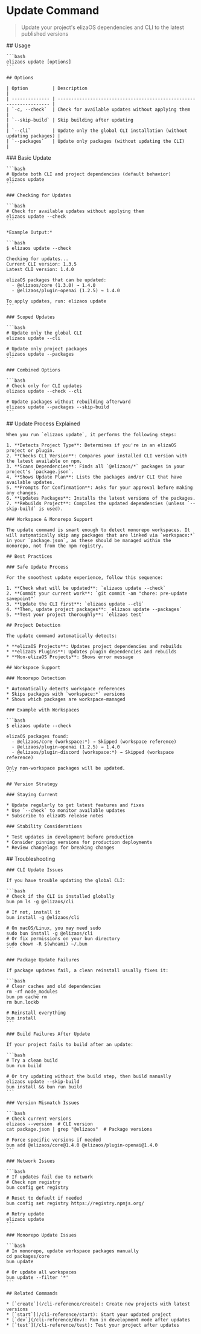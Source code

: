 # Update Command

> Update your project's elizaOS dependencies and CLI to the latest published versions

<Tabs>
  <Tab title="Overview">
    ## Usage

    ```bash
    elizaos update [options]
    ```

    ## Options

    | Option         | Description                                                         |
    | -------------- | ------------------------------------------------------------------- |
    | `-c, --check`  | Check for available updates without applying them                   |
    | `--skip-build` | Skip building after updating                                        |
    | `--cli`        | Update only the global CLI installation (without updating packages) |
    | `--packages`   | Update only packages (without updating the CLI)                     |
  </Tab>

  <Tab title="Examples">
    ### Basic Update

    ```bash
    # Update both CLI and project dependencies (default behavior)
    elizaos update
    ```

    ### Checking for Updates

    ```bash
    # Check for available updates without applying them
    elizaos update --check
    ```

    *Example Output:*

    ```bash
    $ elizaos update --check

    Checking for updates...
    Current CLI version: 1.3.5
    Latest CLI version: 1.4.0

    elizaOS packages that can be updated:
      - @elizaos/core (1.3.0) → 1.4.0
      - @elizaos/plugin-openai (1.2.5) → 1.4.0

    To apply updates, run: elizaos update
    ```

    ### Scoped Updates

    ```bash
    # Update only the global CLI
    elizaos update --cli

    # Update only project packages
    elizaos update --packages
    ```

    ### Combined Options

    ```bash
    # Check only for CLI updates
    elizaos update --check --cli

    # Update packages without rebuilding afterward
    elizaos update --packages --skip-build
    ```
  </Tab>

  <Tab title="How It Works">
    ## Update Process Explained

    When you run `elizaos update`, it performs the following steps:

    1. **Detects Project Type**: Determines if you're in an elizaOS project or plugin.
    2. **Checks CLI Version**: Compares your installed CLI version with the latest available on npm.
    3. **Scans Dependencies**: Finds all `@elizaos/*` packages in your project's `package.json`.
    4. **Shows Update Plan**: Lists the packages and/or CLI that have available updates.
    5. **Prompts for Confirmation**: Asks for your approval before making any changes.
    6. **Updates Packages**: Installs the latest versions of the packages.
    7. **Rebuilds Project**: Compiles the updated dependencies (unless `--skip-build` is used).

    ### Workspace & Monorepo Support

    The update command is smart enough to detect monorepo workspaces. It will automatically skip any packages that are linked via `workspace:*` in your `package.json`, as these should be managed within the monorepo, not from the npm registry.

    ## Best Practices

    ### Safe Update Process

    For the smoothest update experience, follow this sequence:

    1. **Check what will be updated**: `elizaos update --check`
    2. **Commit your current work**: `git commit -am "chore: pre-update savepoint"`
    3. **Update the CLI first**: `elizaos update --cli`
    4. **Then, update project packages**: `elizaos update --packages`
    5. **Test your project thoroughly**: `elizaos test`

    ## Project Detection

    The update command automatically detects:

    * **elizaOS Projects**: Updates project dependencies and rebuilds
    * **elizaOS Plugins**: Updates plugin dependencies and rebuilds
    * **Non-elizaOS Projects**: Shows error message

    ## Workspace Support

    ### Monorepo Detection

    * Automatically detects workspace references
    * Skips packages with `workspace:*` versions
    * Shows which packages are workspace-managed

    ### Example with Workspaces

    ```bash
    $ elizaos update --check

    elizaOS packages found:
      - @elizaos/core (workspace:*) → Skipped (workspace reference)
      - @elizaos/plugin-openai (1.2.5) → 1.4.0
      - @elizaos/plugin-discord (workspace:*) → Skipped (workspace reference)

    Only non-workspace packages will be updated.
    ```

    ## Version Strategy

    ### Staying Current

    * Update regularly to get latest features and fixes
    * Use `--check` to monitor available updates
    * Subscribe to elizaOS release notes

    ### Stability Considerations

    * Test updates in development before production
    * Consider pinning versions for production deployments
    * Review changelogs for breaking changes
  </Tab>

  <Tab title="Troubleshooting">
    ## Troubleshooting

    ### CLI Update Issues

    If you have trouble updating the global CLI:

    ```bash
    # Check if the CLI is installed globally
    bun pm ls -g @elizaos/cli

    # If not, install it
    bun install -g @elizaos/cli

    # On macOS/Linux, you may need sudo
    sudo bun install -g @elizaos/cli
    # Or fix permissions on your bun directory
    sudo chown -R $(whoami) ~/.bun
    ```

    ### Package Update Failures

    If package updates fail, a clean reinstall usually fixes it:

    ```bash
    # Clear caches and old dependencies
    rm -rf node_modules
    bun pm cache rm
    rm bun.lockb

    # Reinstall everything
    bun install
    ```

    ### Build Failures After Update

    If your project fails to build after an update:

    ```bash
    # Try a clean build
    bun run build

    # Or try updating without the build step, then build manually
    elizaos update --skip-build
    bun install && bun run build
    ```

    ### Version Mismatch Issues

    ```bash
    # Check current versions
    elizaos --version  # CLI version
    cat package.json | grep "@elizaos"  # Package versions

    # Force specific versions if needed
    bun add @elizaos/core@1.4.0 @elizaos/plugin-openai@1.4.0
    ```

    ### Network Issues

    ```bash
    # If updates fail due to network
    # Check npm registry
    bun config get registry

    # Reset to default if needed
    bun config set registry https://registry.npmjs.org/

    # Retry update
    elizaos update
    ```

    ### Monorepo Update Issues

    ```bash
    # In monorepo, update workspace packages manually
    cd packages/core
    bun update

    # Or update all workspaces
    bun update --filter '*'
    ```

    ## Related Commands

    * [`create`](/cli-reference/create): Create new projects with latest versions
    * [`start`](/cli-reference/start): Start your updated project
    * [`dev`](/cli-reference/dev): Run in development mode after updates
    * [`test`](/cli-reference/test): Test your project after updates
  </Tab>
</Tabs>
